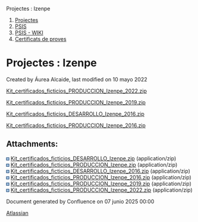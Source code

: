 Projectes : Izenpe  

1.  [Projectes](index.md)
2.  [PSIS](PSIS_24215797.md)
3.  [PSIS - WIKI](PSIS---WIKI_24215598.md)
4.  [Certificats de proves](Certificats-de-proves_24215620.md)

Projectes : Izenpe
==================

Created by Áurea Alcaide, last modified on 10 mayo 2022

[Kit\_certificados\_ficticios\_PRODUCCION\_Izenpe\_2022.zip](attachments/24216547/64981392.zip)

[Kit\_certificados\_ficticios\_PRODUCCION\_Izenpe\_2019.zip](attachments/24216547/24216581.zip)

[Kit\_certificados\_ficticios\_DESARROLLO\_Izenpe\_2016.zip](attachments/24216547/24216579.zip)

[Kit\_certificados\_ficticios\_PRODUCCION\_Izenpe\_2016.zip](attachments/24216547/24216580.zip)

  

  

Attachments:
------------

![](images/icons/bullet_blue.gif) [Kit\_certificados\_ficticios\_DESARROLLO\_Izenpe.zip](attachments/24216547/24216577.zip) (application/zip)  
![](images/icons/bullet_blue.gif) [Kit\_certificados\_ficticios\_PRODUCCION\_Izenpe.zip](attachments/24216547/24216578.zip) (application/zip)  
![](images/icons/bullet_blue.gif) [Kit\_certificados\_ficticios\_DESARROLLO\_Izenpe\_2016.zip](attachments/24216547/24216579.zip) (application/zip)  
![](images/icons/bullet_blue.gif) [Kit\_certificados\_ficticios\_PRODUCCION\_Izenpe\_2016.zip](attachments/24216547/24216580.zip) (application/zip)  
![](images/icons/bullet_blue.gif) [Kit\_certificados\_ficticios\_PRODUCCION\_Izenpe\_2019.zip](attachments/24216547/24216581.zip) (application/zip)  
![](images/icons/bullet_blue.gif) [Kit\_certificados\_ficticios\_PRODUCCION\_Izenpe\_2022.zip](attachments/24216547/64981392.zip) (application/zip)  

Document generated by Confluence on 07 junio 2025 00:00

[Atlassian](http://www.atlassian.com/)